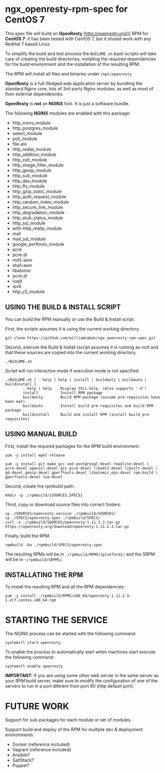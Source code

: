 ngx_openresty-rpm-spec for CentOS 7
====================================

This spec file will build an **OpenResty** [http://openresty.org]() RPM for **CentOS 7**. It has been tested with CentOS 7, but it should work with any RedHat 7 based Linux.

To simplify the build and test process the `BUILDME.sh` bash scripts will take care of creating the build directories, installing the required dependencies for the build environment and the installation of the resulting RPM.

The RPM will install all files and binaries under `/opt/openresty`

**OpenResty** is a full-fledged web application server by bundling the standard Nginx core,
lots of 3rd-party Nginx modules, as well as most of their external dependencies.

**OpenResty** is **not** an **NGINX** fork. It is just a software bundle.

The following **NGINX** modules are enabled with this package:

- http\_iconv\_module
- http\_postgres\_module
- select\_module
- poll\_module
- file-aio
- http\_realip\_module
- http\_addition\_module
- http\_xslt\_module
- http\_image\_filter\_module
- http\_geoip\_module
- http\_sub\_module
- http\_dav\_module
- http\_flv\_module
- http\_gzip\_static\_module
- http\_auth\_request\_module
- http\_random\_index\_module
- http\_secure\_link\_module
- http\_degradation\_module
- http\_stub\_status\_module
- http\_ssl\_module
- with-http\_realip\_module
- mail
- mail\_ssl\_module
- google\_perftools\_module
- pcre
- pcre-jit
- md5-asm
- sha1-asm
- libatomic 
- pcre-jit
- luajit
- ipv6
- http_v2_module

USING THE BUILD & INSTALL SCRIPT
--------------------------------

You can build the RPM manually or use the Build & Install script.

First, the scripts assumes it is using the current working directory.

	git clone https://github.com/williamcaban/ngx_openresty-rpm-spec.git

Second, execute the Build & Install (script assumes it is running as root and that these sources
are copied into the current working directory.

	./BUILDME.sh

Script will run interactive mode if execution mode is not specified.

```
./BUILDME.sh [ --help | help | install | buildonly | buildauto | buildinstall ]
        --help | help    Display this help. (Also supports '-h')
        install          Install RPM package
        buildonly        Build RPM package (assume pre-requisites have been met)
        buildauto        Install build pre-requisites and build RPM package
        buildinstall     Build and install RPM (install build pre-requisites)
```

USING MANUAL BUILD
------------------

First, install the required packages for the RPM build environment:

	yum -y install epel-release

	yum -y install git make gcc sed postgresql-devel readline-devel \
	pcre-devel openssl-devel gcc pcre-devel libxml2-devel libxslt-devel \
	gd-devel geoip-devel gperftools-devel libatomic_ops-devel rpm-build \
	gperftools-devel lua-devel


Second, create the rpmbuild path:

	mkdir -p ./rpmbuild/{SOURCES,SPECS}

Third, copy or download source files into correct folders:

	cp ./SOURCES/openresty.service ./rpmbuild/SOURCES/
	cp ./SPECS/openresty.spec ./rpmbuild/SPECS/
	curl -o ./rpmbuild/SOURCES/openresty-1.11.2.3.tar.gz  https://openresty.org/download/openresty-1.11.2.3.tar.gz

Finally, build the RPM:

	rpmbuild -ba ./rpmbuild/SPECS/openresty.spec

The resulting RPMs will be in `./rpmbuild/RPMS/{platform}/` and the SRPM will be in `~/rpmbuild/SRPMS/`.


INSTALLATING THE RPM
--------------------

To install the resulting RPM and all the RPM dependencies:

	yum -y install ./rpmbuild/RPMS/x86_64/openresty-1.11.2.3-1.el7.centos.x86_64.rpm


STARTING THE SERVICE
====================
The NGINX process can be started with the following command:

	systemctl start openresty

To enable the process to automatically start when machines start execute the following command:

	systemctl enable openresty


**IMPORTANT:** If you are using some other web server in the same server as your RPM build server, make sure to modify the configuration of one of the servers to run in a port diferent from port 80 (http default port).


FUTURE WORK
===========
Support for sub-packages for each module or set of modules.

Support build and deploy of the RPM for multiple dev & deployment environments:
- Docker (reference included)
- Vagrant (reference included)
- Ansible?
- SaltStack?
- Puppet?
